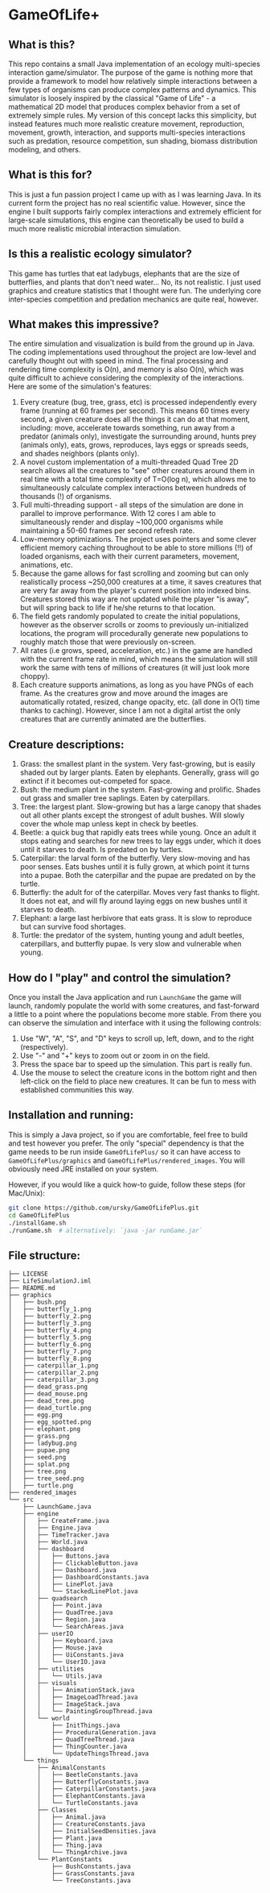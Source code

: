 # GameOfLife+

## What is this?
This repo contains a small Java implementation of an ecology multi-species interaction game/simulator. 
The purpose of the game is nothing more that provide a framework to model how relatively simple interactions between
a few types of organisms can produce complex patterns and dynamics. This simulator is loosely inspired by the classical
"Game of Life" - a mathematical 2D model that produces complex behavior from a set of extremely simple rules. My 
version of this concept lacks this simplicity, but instead features much more realistic creature movement, 
reproduction, movement, growth, interaction, and supports multi-species interactions such as 
predation, resource competition, sun shading, biomass distribution modeling, and others. 

## What is this for?
This is just a fun passion project I came up with as I was learning Java. In its current form the project 
has no real scientific value. However, since the engine I built supports fairly complex interactions 
and extremely efficient for large-scale simulations, this engine can theoretically be used to build a much more
realistic microbial interaction simulation.

## Is this a realistic ecology simulator?
This game has turtles that eat ladybugs, elephants that are the size of butterflies, and plants that don't need
water... No, its not realistic. I just used graphics and creature statistics that I thought were fun. 
The underlying core inter-species competition and predation mechanics are quite real, however. 

## What makes this impressive?
The entire simulation and visualization is build from the ground up in Java. The coding implementations used
throughout the project are low-level and carefully thought out with speed in mind. The final processing and rendering
time complexity is O(n), and memory is also O(n), which was quite difficult to achieve considering the complexity
of the interactions. Here are some of the simulation's features:
1. Every creature (bug, tree, grass, etc) is processed independently every frame (running at 60 frames per second).
This means 60 times every second, a given creature does all the things it can do at that moment, including:
move, accelerate towards something, run away from a predator (animals only), investigate the surrounding around, 
hunts prey (animals only), eats, grows, reproduces, lays eggs or spreads seeds, and shades neighbors (plants only). 
2. A novel custom implementation of a multi-threaded Quad Tree 2D search allows all the creatures to "see" other 
creatures around them in real time with a total time complexity of T=O(log n), which allows me to simultaneously 
calculate complex interactions between hundreds of thousands (!) of organisms.
3. Full multi-threading support - all steps of the simulation are done in parallel to improve performance. With 12 
cores I am able to simultaneously render and display ~100,000 organisms while maintaining a 50-60 frames per second
refresh rate.
4. Low-memory optimizations. The project uses pointers and some clever efficient memory caching throughout to be 
able to store millions (!!) of loaded organisms, each with their current parameters, movement, animations, etc.
5. Because the game allows for fast scrolling and zooming but can only realistically process ~250,000 creatures at 
a time, it saves creatures that are very far away from the player's current position into indexed bins.
Creatures stored this way are not updated while the player "is away", but will spring back to life if he/she returns 
to that location.
6. The field gets randomly populated to create the initial populations, however as the observer scrolls or zooms 
to previously un-initialized locations, the program will procedurally generate new populations to roughly match
those that were previously on-screen. 
7. All rates (i.e grows, speed, acceleration, etc.) in the game are handled with the current frame rate in
mind, which means the simulation will still work the same with tens of millions of creatures (it will just look more
choppy).
8. Each creature supports animations, as long as you have PNGs of each frame. As the creatures grow and move around
the images are automatically rotated, resized, change opacity, etc. (all done in O(1) time thanks to caching).
However, since I am not a digital artist the only creatures that are currently animated are the butterflies. 

## Creature descriptions:
1. Grass: the smallest plant in the system. Very fast-growing, but is easily shaded out by larger plants. Eaten by 
elephants. Generally, grass will go extinct if it becomes out-competed for space.
2. Bush: the medium plant in the system. Fast-growing and prolific. Shades out grass and smaller tree saplings.
Eaten by caterpillars.
3. Tree: the largest plant. Slow-growing but has a large canopy that shades out all other plants except the strongest
of adult bushes. Will slowly cover the whole map unless kept in check by beetles.
4. Beetle: a quick bug that rapidly eats trees while young. Once an adult it stops eating and searches for new trees to
lay eggs under, which it does until it starves to death. Is predated on by turtles.
5. Caterpillar: the larval form of the butterfly. Very slow-moving and has poor senses. Eats bushes until it is fully
grown, at which point it turns into a pupae. Both the caterpillar and the pupae are predated on by the turtle.
6. Butterfly: the adult for of the caterpillar. Moves very fast thanks to flight. It does not eat, and will fly around
laying eggs on new bushes until it starves to death.
7. Elephant: a large last herbivore that eats grass. It is slow to reproduce but can survive food shortages.   
8. Turtle: the predator of the system, hunting young and adult beetles, caterpillars, and butterfly pupae. Is very slow
and vulnerable when young.

## How do I "play" and control the simulation?
Once you install the Java application and run `LaunchGame` the game will launch, randomly populate the world with some
creatures, and fast-forward a little to a point where the populations become more stable. From there you can 
observe the simulation and interface with it using the following controls:
1. Use "W", "A", "S", and "D" keys to scroll up, left, down, and to the right (respectively). 
2. Use "-" and "+" keys to zoom out or zoom in on the field.
3. Press the space bar to speed up the simulation. This part is really fun.
4. Use the mouse to select the creature icons in the bottom right and then left-click on the field to place new
creatures. It can be fun to mess with established communities this way. 

## Installation and running:
This is simply a Java project, so if you are comfortable, feel free to build and test however you prefer.
The only "special" dependency is that the game needs to be run inside `GameOfLifePlus/` so it can have access
to `GameOfLifePlus/graphics` and `GameOfLifePlus/rendered_images`. You will obviously need JRE installed on your
system.

However, if you would like a quick how-to guide, follow these steps (for Mac/Unix):
```bash
git clone https://github.com/ursky/GameOfLifePlus.git
cd GameOfLifePlus
./installGame.sh
./runGame.sh  # alternatively: `java -jar runGame.jar` 
```

## File structure:
```
├── LICENSE
├── LifeSimulationJ.iml
├── README.md
├── graphics
│   ├── bush.png
│   ├── butterfly_1.png
│   ├── butterfly_2.png
│   ├── butterfly_3.png
│   ├── butterfly_4.png
│   ├── butterfly_5.png
│   ├── butterfly_6.png
│   ├── butterfly_7.png
│   ├── butterfly_8.png
│   ├── caterpillar_1.png
│   ├── caterpillar_2.png
│   ├── caterpillar_3.png
│   ├── dead_grass.png
│   ├── dead_mouse.png
│   ├── dead_tree.png
│   ├── dead_turtle.png
│   ├── egg.png
│   ├── egg_spotted.png
│   ├── elephant.png
│   ├── grass.png
│   ├── ladybug.png
│   ├── pupae.png
│   ├── seed.png
│   ├── splat.png
│   ├── tree.png
│   ├── tree_seed.png
│   ├── turtle.png
├── rendered_images
└── src
    ├── LaunchGame.java
    ├── engine
    │   ├── CreateFrame.java
    │   ├── Engine.java
    │   ├── TimeTracker.java
    │   ├── World.java
    │   ├── dashboard
    │   │   ├── Buttons.java
    │   │   ├── ClickableButton.java
    │   │   ├── Dashboard.java
    │   │   ├── DashboardConstants.java
    │   │   ├── LinePlot.java
    │   │   └── StackedLinePlot.java
    │   ├── quadsearch
    │   │   ├── Point.java
    │   │   ├── QuadTree.java
    │   │   ├── Region.java
    │   │   └── SearchAreas.java
    │   ├── userIO
    │   │   ├── Keyboard.java
    │   │   ├── Mouse.java
    │   │   ├── UiConstants.java
    │   │   └── UserIO.java
    │   ├── utilities
    │   │   └── Utils.java
    │   ├── visuals
    │   │   ├── AnimationStack.java
    │   │   ├── ImageLoadThread.java
    │   │   ├── ImageStack.java
    │   │   └── PaintingGroupThread.java
    │   └── world
    │       ├── InitThings.java
    │       ├── ProceduralGeneration.java
    │       ├── QuadTreeThread.java
    │       ├── ThingCounter.java
    │       └── UpdateThingsThread.java
    └── things
        ├── AnimalConstants
        │   ├── BeetleConstants.java
        │   ├── ButterflyConstants.java
        │   ├── CaterpillarConstants.java
        │   ├── ElephantConstants.java
        │   └── TurtleConstants.java
        ├── Classes
        │   ├── Animal.java
        │   ├── CreatureConstants.java
        │   ├── InitialSeedDensities.java
        │   ├── Plant.java
        │   ├── Thing.java
        │   └── ThingArchive.java
        └── PlantConstants
            ├── BushConstants.java
            ├── GrassConstants.java
            └── TreeConstants.java
```